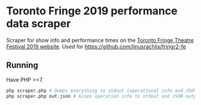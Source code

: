 # Toronto Fringe 2019 performance data scraper

Scraper for show info and performance times on the [Toronto Fringe Theatre Festival 2019 website](https://fringetoronto.com/fringe/shows). Used for https://github.com/linusrachlis/fringr2-fe

## Running

Have PHP >=7.

```bash
php scraper.php # Dumps everything to stdout (operational info and JSON output)
php scraper.php out.json # Gives operation info to stdout and JSON output to a file
```
